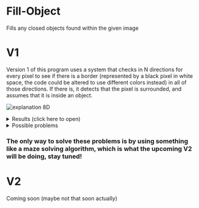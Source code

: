 # Fill-Object
Fills any closed objects found within the given image

# V1
Version 1 of this program uses a system that checks in N directions for every pixel to see if there is a border (represented by a black pixel in white space, the code could be altered to use different colors instead) in all of those directions. If there is, it detects that the pixel is surrounded, and assumes that it is inside an object.

![explanation 8D](https://user-images.githubusercontent.com/96302110/181605407-8e1217a5-a341-46a2-b711-a4e62d111758.png)

<details><summary>Results (click here to open)</summary>
<p>

## 8D check
![Result2](https://user-images.githubusercontent.com/96302110/181616177-5a199aaa-7d34-4299-856e-b6d21a19b5d1.png)

## 32D check
![Result1](https://user-images.githubusercontent.com/96302110/181615417-a6839f6c-9e9d-4bfe-95a4-3a86d95c4572.png)

## 48D check
![Result3](https://user-images.githubusercontent.com/96302110/181619835-385958c4-d4f3-4c04-b9e8-642c6a3baab4.png)

</p>
</details>

<details><summary>Possible problems</summary>
<p>
  
<details><summary>1-) Not enough directions being checked</summary>
<p>
  
## A problem with using a small amount of directions to check is the risk that gaps in the surrounding area can be missed, a mostly viable solution is to increase the direction count until a satisfactory result is reached

![explanation benefit of 16D](https://user-images.githubusercontent.com/96302110/181606796-9f725a7a-3acd-49a3-b69c-7b93322cc5cc.png)
</p>
</details>
  
<details><summary>2-) Borders too thin</summary>
<p>
  
## However, as the direction count is increased, another problem shows up, The checks start jumping over the borders if they are thin enough

![explanation of problem with more directions in checks on a pixel basis](https://user-images.githubusercontent.com/96302110/181607564-9f734a23-7cb7-4dca-9b06-b1cd0e979852.png)

## Due to the nature of digital images, using pixels, it is impossible to get certain angles without jumping over a few coordinates that may be necessary to understand whether or not the pixel is actually surrounded

![explanation of jumping over pixels to check precise angles on a pixel basis](https://user-images.githubusercontent.com/96302110/181608078-6db5e62f-bcbe-42a1-9dd1-d4c078abb115.png)
</p>
</details>
  
<details><summary>3-) Problem with directional checking as a concept</summary>
<p>
  
## But even if there was somehow a way to fix the two previous problems, there is a fundamental issue with the concept of directional checking to understand if a given pixel is truly surrounded by the borders of an object. Even if we had the infinite computing power to check for infinite angles, and an infinitely large canvas with infinitely wide borders for every object to get rid of any phasing problems that may occur, a simple spiral or two boxes inside one another with holes on opposite sides would still be enough to defeat this algorithm. 

![explanation of problem with v1 as a concept](https://user-images.githubusercontent.com/96302110/181608757-f34bfab7-bc23-4959-9e9f-890db67f1e50.png)
</p>
</details> 
</p>
</details>

### The only way to solve these problems is by using something like a maze solving algorithm, which is what the upcoming V2 will be doing, stay tuned!

# V2

Coming soon (maybe not that soon actually)
